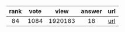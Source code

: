
| rank | vote | view | answer | url |
|:-:|:-:|:-:|:-:|:-:|
|84|1084|1920183|18| [url](http://stackoverflow.com/questions/627435/how-do-i-remove-an-element-from-a-list-by-index-in-python) |
